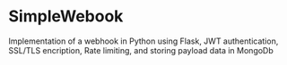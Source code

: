 # SimpleWebook
Implementation of a webhook in Python using Flask, JWT authentication, SSL/TLS encription, Rate limiting, and storing payload data in MongoDb
